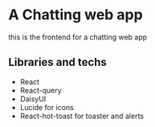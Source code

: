 # A Chatting web app
this is the frontend for a chatting web app

## Libraries and techs
- React
- React-query
- DaisyUI
- Lucide for icons
- React-hot-toast for toaster and alerts